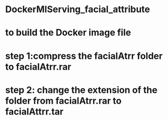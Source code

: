 # DockerMlServing_facial_attribute

# to build the Docker image file

# step 1:compress the facialAtrr folder to facialAtrr.rar 

# step 2: change the extension of the folder from facialAtrr.rar to facialAttrr.tar
